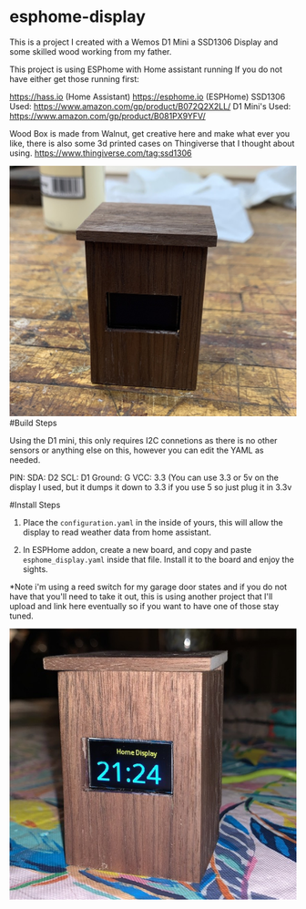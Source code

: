 # esphome-display
This is a project I created with a Wemos D1 Mini a SSD1306 Display and some skilled wood working from my father. 

This project is using ESPhome with Home assistant running If you do not have either get those running first: 

https://hass.io (Home Assistant)
https://esphome.io (ESPHome)
SSD1306 Used: https://www.amazon.com/gp/product/B072Q2X2LL/
D1 Mini's Used: https://www.amazon.com/gp/product/B081PX9YFV/

Wood Box is made from Walnut, get creative here and make what ever you like, there is also some 3d printed cases on Thingiverse that I thought about using. 
https://www.thingiverse.com/tag:ssd1306

![Image of Box Off](https://github.com/sjhilt/esphome-display/blob/main/images/box_off.jpg)
#Build Steps

Using the D1 mini, this only requires I2C connetions as there is no other sensors or anything else on this, however you can edit the YAML as needed. 

PIN: 
SDA: D2
SCL: D1
Ground: G
VCC: 3.3 (You can use 3.3 or 5v on the display I used, but it dumps it down to 3.3 if you use 5 so just plug it in 3.3v

#Install Steps 
1) Place the `configuration.yaml` in the inside of yours, this will allow the display to read weather data from home assistant. 

2) In ESPHome addon, create a new board, and copy and paste `esphome_display.yaml` inside that file. Install it to the board and enjoy the sights. 

*Note i'm using a reed switch for my garage door states and if you do not have that you'll need to take it out, this is using another project that I'll upload and link here eventually so if you want to have one of those stay tuned. 


![Image of Box On](https://github.com/sjhilt/esphome-display/blob/main/images/box_on.jpg)
